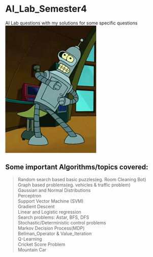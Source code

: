# AI_Lab_Semester4
AI Lab questions with my solutions for some specific questions
<br/>
![](bot.gif)
<br/>
## Some important Algorithms/topics covered:<br/>
> Random search based basic puzzles(eg. Room Cleaning Bot)<br/>
> Graph based problems(eg. vehicles & traffic problem)<br/>
> Gaussian and Normal Distributions<br/>
> Perceptron<br/>
> Support Vector Machine (SVM)<br/>
> Gradient Descent<br/>
> Linear and Logistic regression<br/>
> Search problems: Astar, BFS, DFS<br/>
> Stochastic/Deterministic control problems<br/>
> Markov Decision Process(MDP)<br/>
> Bellman_Operator & Value_Iteration<br/>
> Q-Learning<br/>
> Cricket Score Problem<br/>
> Mountain Car<br/>

